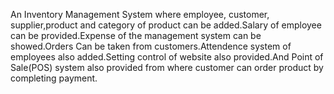 An Inventory Management System where employee, customer, supplier,product and category of product can be added.Salary of employee can be provided.Expense of the management system can be showed.Orders Can be taken from customers.Attendence system of employees also added.Setting control of website also provided.And Point of Sale(POS) system also provided from where customer can order product by completing payment.   

